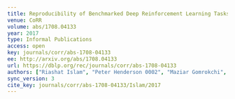 ```yaml
---
title: Reproducibility of Benchmarked Deep Reinforcement Learning Tasks for Continuous Control.
venue: CoRR
volume: abs/1708.04133
year: 2017
type: Informal Publications
access: open
key: journals/corr/abs-1708-04133
ee: http://arxiv.org/abs/1708.04133
url: https://dblp.org/rec/journals/corr/abs-1708-04133
authors: ["Riashat Islam", "Peter Henderson 0002", "Maziar Gomrokchi", "Doina Precup"]
sync_version: 3
cite_key: journals/corr/abs-1708-04133/Islam/2017
---
```

